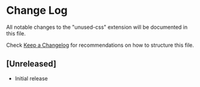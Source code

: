 # Change Log

All notable changes to the "unused-css" extension will be documented in this file.

Check [Keep a Changelog](http://keepachangelog.com/) for recommendations on how to structure this file.

## [Unreleased]

- Initial release